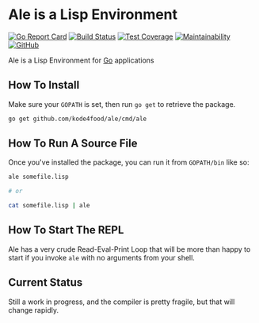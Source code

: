# Ale is a Lisp Environment

[![Go Report Card](https://goreportcard.com/badge/github.com/kode4food/ale)](https://goreportcard.com/report/github.com/kode4food/ale) [![Build Status](https://travis-ci.org/kode4food/ale.svg?branch=master)](https://travis-ci.org/kode4food/ale) [![Test Coverage](https://api.codeclimate.com/v1/badges/f1eff5eeb0ae12973b4a/test_coverage)](https://codeclimate.com/github/kode4food/ale/test_coverage) [![Maintainability](https://api.codeclimate.com/v1/badges/f1eff5eeb0ae12973b4a/maintainability)](https://codeclimate.com/github/kode4food/ale/maintainability) [![GitHub](https://img.shields.io/github/license/kode4food/ale)](https://github.com/kode4food/ale/blob/master/LICENSE.md)

Ale is a Lisp Environment for [Go](https://golang.org/) applications

## How To Install

Make sure your `GOPATH` is set, then run `go get` to retrieve the package.

```bash
go get github.com/kode4food/ale/cmd/ale
```

## How To Run A Source File

Once you've installed the package, you can run it from `GOPATH/bin` like so:

```bash
ale somefile.lisp

# or

cat somefile.lisp | ale
```

## How To Start The REPL

Ale has a very crude Read-Eval-Print Loop that will be more than happy
to start if you invoke `ale` with no arguments from your shell.

## Current Status

Still a work in progress, and the compiler is pretty fragile, but that will
change rapidly.
